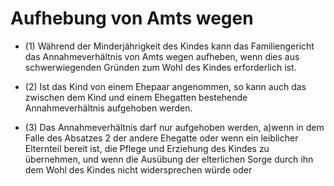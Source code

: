 # Aufhebung von Amts wegen

- (1) Während der Minderjährigkeit des Kindes kann das Familiengericht das Annahmeverhältnis von Amts wegen aufheben, wenn dies aus schwerwiegenden Gründen zum Wohl des Kindes erforderlich ist.

- (2) Ist das Kind von einem Ehepaar angenommen, so kann auch das zwischen dem Kind und einem Ehegatten bestehende Annahmeverhältnis aufgehoben werden.

- (3) Das Annahmeverhältnis darf nur aufgehoben werden, a)wenn in dem Falle des Absatzes 2 der andere Ehegatte oder wenn ein leiblicher Elternteil bereit ist, die Pflege und Erziehung des Kindes zu übernehmen, und wenn die Ausübung der elterlichen Sorge durch ihn dem Wohl des Kindes nicht widersprechen würde oder

